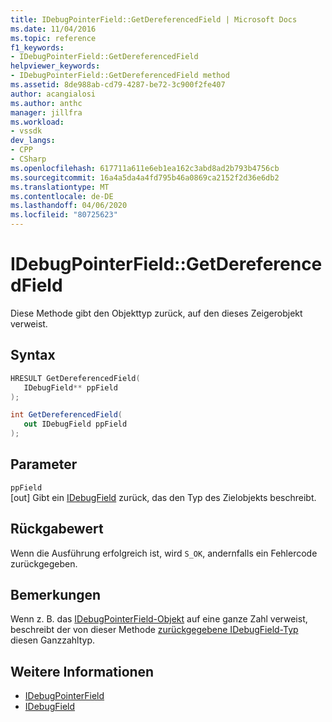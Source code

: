 ```yaml
---
title: IDebugPointerField::GetDereferencedField | Microsoft Docs
ms.date: 11/04/2016
ms.topic: reference
f1_keywords:
- IDebugPointerField::GetDereferencedField
helpviewer_keywords:
- IDebugPointerField::GetDereferencedField method
ms.assetid: 8de988ab-cd79-4287-be72-3c900f2fe407
author: acangialosi
ms.author: anthc
manager: jillfra
ms.workload:
- vssdk
dev_langs:
- CPP
- CSharp
ms.openlocfilehash: 617711a611e6eb1ea162c3abd8ad2b793b4756cb
ms.sourcegitcommit: 16a4a5da4a4fd795b46a0869ca2152f2d36e6db2
ms.translationtype: MT
ms.contentlocale: de-DE
ms.lasthandoff: 04/06/2020
ms.locfileid: "80725623"
---
```

# <a name="idebugpointerfieldgetdereferencedfield"></a>IDebugPointerField::GetDereferencedField
Diese Methode gibt den Objekttyp zurück, auf den dieses Zeigerobjekt verweist.

## <a name="syntax"></a>Syntax

```cpp
HRESULT GetDereferencedField(
   IDebugField** ppField
);
```

```csharp
int GetDereferencedField(
   out IDebugField ppField
);
```

## <a name="parameters"></a>Parameter
`ppField`\
[out] Gibt ein [IDebugField](../../../extensibility/debugger/reference/idebugfield.md) zurück, das den Typ des Zielobjekts beschreibt.

## <a name="return-value"></a>Rückgabewert
 Wenn die Ausführung erfolgreich ist, wird `S_OK`, andernfalls ein Fehlercode zurückgegeben.

## <a name="remarks"></a>Bemerkungen
 Wenn z. B. das [IDebugPointerField-Objekt](../../../extensibility/debugger/reference/idebugpointerfield.md) auf eine ganze Zahl verweist, beschreibt der von dieser Methode [zurückgegebene IDebugField-Typ](../../../extensibility/debugger/reference/idebugfield.md) diesen Ganzzahltyp.

## <a name="see-also"></a>Weitere Informationen
- [IDebugPointerField](../../../extensibility/debugger/reference/idebugpointerfield.md)
- [IDebugField](../../../extensibility/debugger/reference/idebugfield.md)
